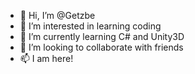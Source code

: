 - 👋 Hi, I’m @Getzbe
- 👀 I’m interested in learning coding
- 🌱 I’m currently learning C# and Unity3D
- 💞️ I’m looking to collaborate with friends
- 📫 I am here!

<!---
Getzbe/Getzbe is a ✨ special ✨ repository because its `README.md` (this file) appears on your GitHub profile.
You can click the Preview link to take a look at your changes.
--->
